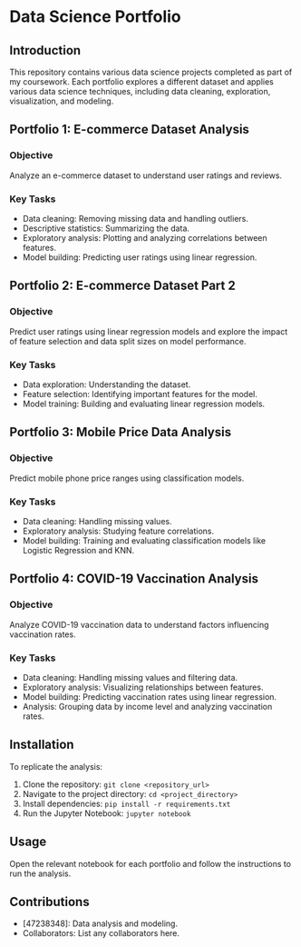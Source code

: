 # Data Science Portfolio

## Introduction
This repository contains various data science projects completed as part of my coursework. Each portfolio explores a different dataset and applies various data science techniques, including data cleaning, exploration, visualization, and modeling.

## Portfolio 1: E-commerce Dataset Analysis
### Objective
Analyze an e-commerce dataset to understand user ratings and reviews.

### Key Tasks
- Data cleaning: Removing missing data and handling outliers.
- Descriptive statistics: Summarizing the data.
- Exploratory analysis: Plotting and analyzing correlations between features.
- Model building: Predicting user ratings using linear regression.

## Portfolio 2: E-commerce Dataset Part 2
### Objective
Predict user ratings using linear regression models and explore the impact of feature selection and data split sizes on model performance.

### Key Tasks
- Data exploration: Understanding the dataset.
- Feature selection: Identifying important features for the model.
- Model training: Building and evaluating linear regression models.

## Portfolio 3: Mobile Price Data Analysis
### Objective
Predict mobile phone price ranges using classification models.

### Key Tasks
- Data cleaning: Handling missing values.
- Exploratory analysis: Studying feature correlations.
- Model building: Training and evaluating classification models like Logistic Regression and KNN.

## Portfolio 4: COVID-19 Vaccination Analysis
### Objective
Analyze COVID-19 vaccination data to understand factors influencing vaccination rates.

### Key Tasks
- Data cleaning: Handling missing values and filtering data.
- Exploratory analysis: Visualizing relationships between features.
- Model building: Predicting vaccination rates using linear regression.
- Analysis: Grouping data by income level and analyzing vaccination rates.

## Installation
To replicate the analysis:
1. Clone the repository: `git clone <repository_url>`
2. Navigate to the project directory: `cd <project_directory>`
3. Install dependencies: `pip install -r requirements.txt`
4. Run the Jupyter Notebook: `jupyter notebook`

## Usage
Open the relevant notebook for each portfolio and follow the instructions to run the analysis.

## Contributions
- [47238348]: Data analysis and modeling.
- Collaborators: List any collaborators here.
